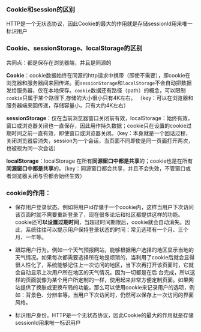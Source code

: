 ### Cookie和session的区别

HTTP是一个无状态协议，因此Cookie的最大的作用就是存储sessionId用来唯一标识用户

### Cookie、sessionStorage、localStorage的区别

共同点：都是保存在浏览器端，并且是同源的

**Cookie**：cookie数据始终在同源的http请求中携带（即使不需要），即cookie在浏览器和服务器间来回传递。而`sessionStorage`和`localStorage`不会自动把数据发给服务器，仅在本地保存。`cookie`数据还有路径（path）的概念，可以限制`cookie`只属于某个路径下,存储的大小很小只有4K左右。 （key：可以在浏览器和服务器端来回传递，存储容量小，只有大约4K左右）

**sessionStorage**：仅在当前浏览器窗口关闭前有效，localStorage：始终有效，窗口或浏览器关闭也一直保存，因此用作持久数据；cookie只在设置的cookie过期时间之前一直有效，即使窗口或浏览器关闭。（key：本身就是一个回话过程，关闭浏览器后消失，session为一个会话，当页面不同即使是同一页面打开两次，也被视为同一次会话）

**localStorage**：localStorage 在所有**同源窗口中都是共享**的；cookie也是在所有**同源窗口中都是共享**的。（key：同源窗口都会共享，并且不会失效，不管窗口或者浏览器关闭与否都会始终生效）

### cookie的作用：

- 保存用户登录状态。例如将用户id存储于一个cookie内，这样当用户下次访问该页面时就不需要重新登录了，现在很多论坛和社区都提供这样的功能。 cookie还**可以设置过期时间**，当超过时间期限后，cookie就会自动消失。因此，系统往往可以提示用户保持登录状态的时间：常见选项有一个月、三个 月、一年等。

- 跟踪用户行为。例如一个天气预报网站，能够根据用户选择的地区显示当地的天气情况。如果每次都需要选择所在地是烦琐的，当利用了cookie后就会显得很人性化了，系统能够记住上一次访问的地区，当下次再打开该页面时，它就会自动显示上次用户所在地区的天气情况。因为一切都是在后 台完成，所以这样的页面就像为某个用户所定制的一样，使用起来非常方便定制页面。如果网站提供了换肤或更换布局的功能，那么可以使用cookie来记录用户的选项，例如：背景色、分辨率等。当用户下次访问时，仍然可以保存上一次访问的界面风格。

- 标识用户身份。HTTP是一个无状态协议，因此Cookie的最大的作用就是存储sessionId用来唯一标识用户